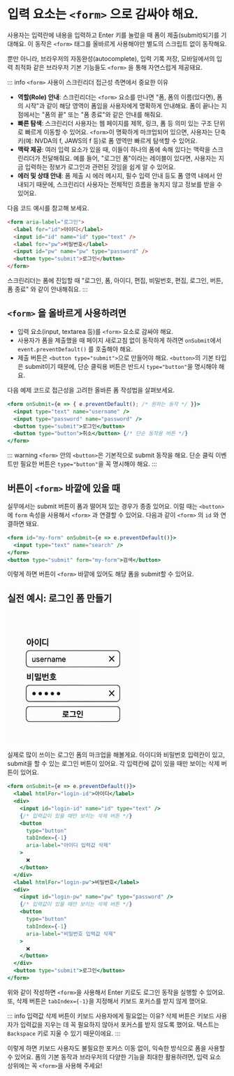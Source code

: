 # 입력 요소는 `<form>` 으로 감싸야 해요.

사용자는 입력란에 내용을 입력하고 Enter 키를 눌렀을 때 폼이 제출(submit)되기를 기대해요. 이 동작은 `<form>` 태그를 올바르게 사용해야만 별도의 스크립트 없이 동작해요. 

뿐만 아니라, 브라우저의 자동완성(autocomplete), 입력 기록 저장, 모바일에서의 입력 최적화 같은 브라우저 기본 기능들도 `<form>` 을 통해 자연스럽게 제공돼요.

::: info `<form>` 사용이 스크린리더 접근성 측면에서 중요한 이유
- **역할(Role) 안내**: 스크린리더는 `<form>` 요소를 만나면 "폼, 폼의 이름(있다면), 폼의 시작"과 같이 해당 영역이 폼임을 사용자에게 명확하게 안내해요. 폼이 끝나는 지점에서는 "폼의 끝" 또는 "폼 종료"와 같은 안내를 해줘요.
- **빠른 탐색**: 스크린리더 사용자는 웹 페이지를 제목, 링크, 폼 등 의미 있는 구조 단위로 빠르게 이동할 수 있어요. `<form>`이 명확하게 마크업되어 있으면, 사용자는 단축키(예: NVDA의 f, JAWS의 f 등)로 폼 영역만 빠르게 탐색할 수 있어요.
- **맥락 제공**: 여러 입력 요소가 있을 때, 이들이 하나의 폼에 속해 있다는 맥락을 스크린리더가 전달해줘요. 예를 들어, "로그인 폼"이라는 레이블이 있다면, 사용자는 지금 입력하는 정보가 로그인과 관련된 것임을 쉽게 알 수 있어요.
- **에러 및 상태 안내**: 폼 제출 시 에러 메시지, 필수 입력 안내 등도 폼 영역 내에서 안내되기 때문에, 스크린리더 사용자는 전체적인 흐름을 놓치지 않고 정보를 받을 수 있어요.

다음 코드 예시를 참고해 보세요.

```html
<form aria-label="로그인">
  <label for="id">아이디</label>
  <input id="id" name="id" type="text" />
  <label for="pw">비밀번호</label>
  <input id="pw" name="pw" type="password" />
  <button type="submit">로그인</button>
</form>
```
스크린리더는 폼에 진입할 때 "로그인, 폼, 아이디, 편집, 비밀번호, 편집, 로그인, 버튼, 폼 종료" 와 같이 안내해줘요.
:::

## `<form>` 을 올바르게 사용하려면

- 입력 요소(input, textarea 등)를 `<form>` 요소로 감싸야 해요.
- 사용자가 폼을 제출했을 때 페이지 새로고침 없이 동작하게 하려면 `onSubmit`에서 `event.preventDefault()` 를 호출해야 해요.
- 제출 버튼은 `<button type="submit">`으로 만들어야 해요. `<button>`의 기본 타입은 submit이기 때문에, 단순 클릭용 버튼은 반드시 `type="button"`을 명시해야 해요.

다음 예제 코드로 접근성을 고려한 올바른 폼 작성법을 살펴보세요.

```jsx
<form onSubmit={e => { e.preventDefault(); /* 원하는 동작 */ }}>
  <input type="text" name="username" />
  <input type="password" name="password" />
  <button type="submit">로그인</button>
  <button type="button">취소</button> {/* 단순 동작용 버튼 */}
</form>
```

::: warning
`<form>` 안의 `<button>`은 기본적으로 submit 동작을 해요. 단순 클릭 이벤트만 필요한 버튼은 `type="button"`을 꼭 명시해야 해요.
:::

## 버튼이 `<form>` 바깥에 있을 때

실무에서는 submit 버튼이 폼과 떨어져 있는 경우가 종종 있어요. 이럴 때는 `<button>`에 `form` 속성을 사용해서 `<form>` 과 연결할 수 있어요. 다음과 같이 `<form>` 의 `id` 와 연결하면 돼요.

```jsx
<form id="my-form" onSubmit={e => e.preventDefault()}>
  <input type="text" name="search" />
</form>
<button type="submit" form="my-form">검색</button>
```

이렇게 하면 버튼이 `<form>` 바깥에 있어도 해당 폼을 submit할 수 있어요.

## 실전 예시: 로그인 폼 만들기

<img src="../images/login-form.png" style="max-width: 100%; width: 300px" alt="" />

실제로 많이 쓰이는 로그인 폼의 마크업을 해볼게요. 아이디와 비밀번호 입력칸이 있고, submit을 할 수 있는 로그인 버튼이 있어요. 각 입력칸에 값이 있을 때만 보이는 삭제 버튼이 있어요.

```jsx
<form onSubmit={e => e.preventDefault()}>
  <label htmlFor="login-id">아이디</label>
  <div>
    <input id="login-id" name="id" type="text" />
    {/* 입력값이 있을 때만 보이는 삭제 버튼 */}
    <button
      type="button"
      tabIndex={-1}
      aria-label="아이디 입력값 삭제"
    >
      ❌
    </button>
  </div>
  <label htmlFor="login-pw">비밀번호</label>
  <div>
    <input id="login-pw" name="pw" type="password" />
    {/* 입력값이 있을 때만 보이는 삭제 버튼 */}
    <button
      type="button"
      tabIndex={-1}
      aria-label="비밀번호 입력값 삭제"
    >
      ❌
    </button>
  </div>
  <button type="submit">로그인</button>
</form>
```

위와 같이 작성하면 `<form>`을 사용해서 Enter 키로도 로그인 동작을 실행할 수 있어요. 또, 삭제 버튼은 `tabIndex={-1}`을 지정해서 키보드 포커스를 받지 않게 했어요.

::: info 입력값 삭제 버튼이 키보드 사용자에게 필요없는 이유?
삭제 버튼은 키보드 사용자가 입력값을 지우는 데 꼭 필요하지 않아서 포커스를 받지 않도록 했어요. 텍스트는 `Backspace` 키로 지울 수 있기 때문이에요.
:::

이렇게 하면 키보드 사용자도 불필요한 포커스 이동 없이, 익숙한 방식으로 폼을 사용할 수 있어요. 폼의 기본 동작과 브라우저의 다양한 기능을 최대한 활용하려면, 입력 요소 상위에는 꼭 `<form>`을 사용해 주세요!